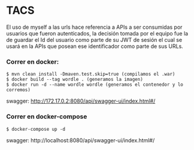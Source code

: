 # TACS
El uso de myself a las urls hace referencia a APIs a ser consumidas por usuarios que fueron autenticados, la decisión tomada por el equipo fue la de guardar el Id del usuario como parte de su JWT de sesión el cual se usará en la APIs que posean ese identificador como parte de sus URLs.

### Correr en docker:
```
$ mvn clean install -Dmaven.test.skip=true (compilamos el .war)
$ docker build --tag wordle . (generamos la imagen)
$ docker run -d --name wordle wordle (generamos el contenedor y lo corremos)
```
swagger: http://172.17.0.2:8080/api/swagger-ui/index.html#/

### Correr en docker-compose
```
$ docker-compose up -d
```
swagger: http://localhost:8080/api/swagger-ui/index.html#/
